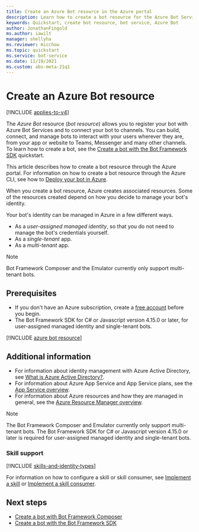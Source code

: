 ```yaml
---
title: Create an Azure Bot resource in the Azure portal
description: Learn how to create a bot resource for the Azure Bot Service, an integrated, dedicated bot development environment.
keywords: Quickstart, create bot resource, bot service, Azure Bot
author: JonathanFingold
ms.author: iawilt
manager: shellyha
ms.reviewer: micchow
ms.topic: quickstart
ms.service: bot-service
ms.date: 11/19/2021
ms.custom: abs-meta-21q1
---
```


# Create an Azure Bot resource

[!INCLUDE [applies-to-v4](../includes/applies-to-v4-current.md)]

The _Azure Bot_ resource (_bot resource_) allows you to register your bot with Azure Bot Services and to connect your bot to channels. You can build, connect, and manage bots to interact with your users wherever they are, from your app or website to Teams, Messenger and many other channels. To learn how to create a bot, see the [Create a bot with the Bot Framework SDK](../bot-service-quickstart-create-bot.md) quickstart.

This article describes how to create a bot resource through the Azure portal. For information on how to create a bot resource through the Azure CLI, see how to [Deploy your bot in Azure](../bot-builder-deploy-az-cli.md).

When you create a bot resource, Azure creates associated resources.
Some of the resources created depend on how you decide to manage your bot's identity.

Your bot's identity can be managed in Azure in a few different ways.

- As a _user-assigned managed identity_, so that you do not need to manage the bot's credentials yourself.
- As a _single-tenant_ app.
- As a _multi-tenant_ app.

> [!NOTE]
> Bot Framework Composer and the Emulator currently only support multi-tenant bots.

## Prerequisites

- If you don't have an Azure subscription, create a [free account](https://azure.microsoft.com/free/?WT.mc_id=A261C142F) before you begin.
- The Bot Framework SDK for C# or Javascript version 4.15.0 or later, for user-assigned managed identity and single-tenant bots.

<!-- ## Create the resource -->
[!INCLUDE [azure bot resource](../includes/azure-bot-resource/azure-bot-resource.md)]

## Additional information

- For information about identity management with Azure Active Directory, see [What is Azure Active Directory?](/azure/active-directory/fundamentals/active-directory-whatis).
- For information about Azure App Service and App Service plans, see the [App Service overview](/azure/app-service/overview).
- For information about Azure resources and how they are managed in general, see the [Azure Resource Manager overview](/azure/azure-resource-manager/management/overview).

> [!NOTE]
> The Bot Framework Composer and Emulator currently only support multi-tenant bots.
> The Bot Framework SDK for C# or Javascript version 4.15.0 or later is required for user-assigned managed identity and single-tenant bots.

### Skill support

[!INCLUDE [skills-and-identity-types](../includes/skills-and-identity-types.md)]

For information on how to configure a skill or skill consumer, see [Implement a skill](skill-implement-skill.md) or [Implement a skill consumer](skill-implement-consumer.md).

## Next steps

- [Create a bot with Bot Framework Composer](/composer/quickstart-create-bot)
- [Create a bot with the Bot Framework SDK](../bot-service-quickstart-create-bot.md)
